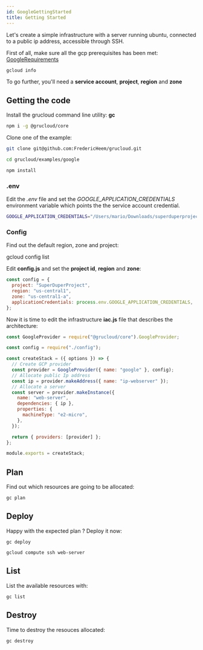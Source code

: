 ```yaml
---
id: GoogleGettingStarted
title: Getting Started
---
```


Let's create a simple infrastructure with a server running ubuntu, connected to a public ip address, accessible through SSH.

First of all, make sure all the gcp prerequisites has been met: [GoogleRequirements](./GoogleRequirements.md)

```
gcloud info
```

To go further, you'll need a **service account**, **project**, **region** and **zone**

## Getting the code

Install the grucloud command line utility: **gc**

```bash
npm i -g @grucloud/core
```

Clone one of the example:

```bash
git clone git@github.com:FredericHeem/grucloud.git
```

```bash
cd grucloud/examples/google
```

```bash
npm install
```

### .env

Edit the _.env_ file and set the _GOOGLE_APPLICATION_CREDENTIALS_ environment variable which points the the service account credential.

```bash
GOOGLE_APPLICATION_CREDENTIALS="/Users/mario/Downloads/superduperproject-605f4eb1b929.json"
```

### Config

Find out the default region, zone and project:

gcloud config list

Edit **config.js** and set the **project id**, **region** and **zone**:

```js
const config = {
  project: "SuperDuperProject",
  region: "us-central1",
  zone: "us-central1-a",
  applicationCredentials: process.env.GOOGLE_APPLICATION_CREDENTIALS,
};
```

Now it is time to edit the infrastructure **iac.js** file that describes the architecture:

```js
const GoogleProvider = require("@grucloud/core").GoogleProvider;

const config = require("./config");

const createStack = ({ options }) => {
  // Create GCP provider
  const provider = GoogleProvider({ name: "google" }, config);
  // Allocate public Ip address
  const ip = provider.makeAddress({ name: "ip-webserver" });
  // Allocate a server
  const server = provider.makeInstance({
    name: "web-server",
    dependencies: { ip },
    properties: {
      machineType: "e2-micro",
    },
  });

  return { providers: [provider] };
};

module.exports = createStack;
```

## Plan

Find out which resources are going to be allocated:

    gc plan

## Deploy

Happy with the expected plan ? Deploy it now:

    gc deploy

```
gcloud compute ssh web-server
```

## List

List the available resources with:

```
gc list
```

## Destroy

Time to destroy the resouces allocated:

    gc destroy
